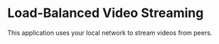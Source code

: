 # Load-Balanced Video Streaming

This application uses your local network to stream videos from peers.
